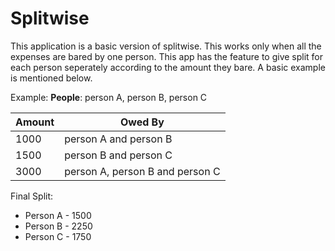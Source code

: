 # Splitwise
This application is a basic version of splitwise. This works only when all the expenses are bared by one person. This app has the feature to give split for each person seperately according to the amount they bare. A basic example is mentioned below.

Example:
**People**: person A, person B, person C

| Amount | Owed By                          |
|--------|----------------------------------|
| 1000   | person A and person B            |
| 1500   | person B and person C            |
| 3000   | person A, person B and person C  |


Final Split:
- Person A - 1500
- Person B - 2250
- Person C - 1750
